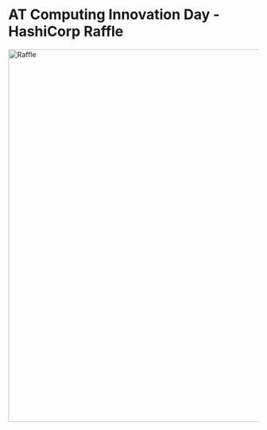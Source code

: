 # AT Computing Innovation Day - HashiCorp Raffle

<img width="750" alt="Raffle" src="https://user-images.githubusercontent.com/40221816/224140571-6aa56786-49fe-4d10-af6d-b24bb7ce945d.png">
